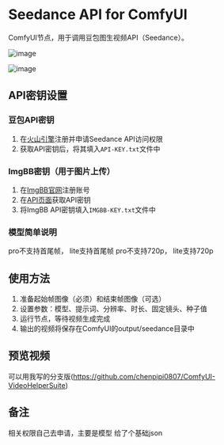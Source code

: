 # Seedance API for ComfyUI

ComfyUI节点，用于调用豆包图生视频API（Seedance）。

![image](https://github.com/user-attachments/assets/9a40c8b9-7fa4-4830-9bcb-09eeaa848bd8)

![image](https://github.com/user-attachments/assets/333af984-a162-40a2-bd04-854f83073d93)


## API密钥设置

### 豆包API密钥
1. 在[火山引擎](https://console.volcengine.com/auth/login?redirectURI=%2Fark%2Fregion%3Aark%2Bcn-beijing%2Fexperience%2Fvision%3FprojectName%3Ddefault)注册并申请Seedance API访问权限
2. 获取API密钥后，将其填入`API-KEY.txt`文件中

### ImgBB密钥（用于图片上传）
1. 在[ImgBB官网](https://imgbb.com/signup)注册账号
2. 在[API页面](https://api.imgbb.com/)获取API密钥
3. 将ImgBB API密钥填入`IMGBB-KEY.txt`文件中

### 模型简单说明
pro不支持首尾帧， lite支持首尾帧
pro不支持720p， lite支持720p

## 使用方法
1. 准备起始帧图像（必须）和结束帧图像（可选）
2. 设置参数：模型、提示词、分辨率、时长、固定镜头、种子值
3. 运行节点，等待视频生成完成
4. 输出的视频将保存在ComfyUI的output/seedance目录中

## 预览视频
可以用我写的分支版(https://github.com/chenpipi0807/ComfyUI-VideoHelperSuite)


## 备注
相关权限自己去申请，主要是模型
给了个基础json
